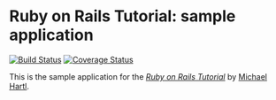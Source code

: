 # Ruby on Rails Tutorial: sample application
[![Build Status](https://travis-ci.org/Tacahilo/sample_app.png)](https://travis-ci.org/Tacahilo/sample_app)
[![Coverage Status](https://coveralls.io/repos/Tacahilo/sample_app/badge.png)](https://coveralls.io/r/Tacahilo/sample_app)

This is the sample application for
the [*Ruby on Rails Tutorial*](http://railstutorial.org/)
by [Michael Hartl](http://michaelhartl.com/).
